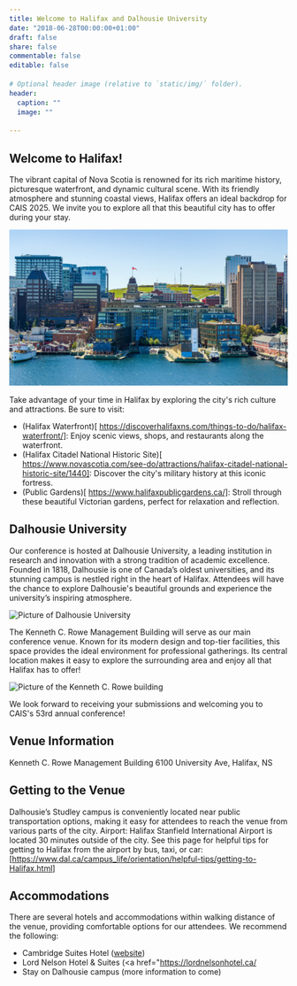 ```yaml
---
title: Welcome to Halifax and Dalhousie University
date: "2018-06-28T00:00:00+01:00"
draft: false
share: false
commentable: false
editable: false

# Optional header image (relative to `static/img/` folder).
header:
  caption: ""
  image: ""

---
```

## Welcome to Halifax! 
The vibrant capital of Nova Scotia is renowned for its rich maritime history, picturesque waterfront, and dynamic cultural scene. With its friendly atmosphere and stunning coastal views, Halifax offers an ideal backdrop for CAIS 2025. We invite you to explore all that this beautiful city has to offer during your stay. 

![Picture of Halifax](Halifax.jpg)

Take advantage of your time in Halifax by exploring the city's rich culture and attractions. Be sure to visit:
- (Halifax Waterfront)[ https://discoverhalifaxns.com/things-to-do/halifax-waterfront/]: Enjoy scenic views, shops, and restaurants along the waterfront.
- (Halifax Citadel National Historic Site)[ https://www.novascotia.com/see-do/attractions/halifax-citadel-national-historic-site/1440]: Discover the city's military history at this iconic fortress.
- (Public Gardens)[ https://www.halifaxpublicgardens.ca/]: Stroll through these beautiful Victorian gardens, perfect for relaxation and reflection.

## Dalhousie University 

Our conference is hosted at Dalhousie University, a leading institution in research and innovation with a strong tradition of academic excellence. Founded in 1818, Dalhousie is one of Canada’s oldest universities, and its stunning campus is nestled right in the heart of Halifax. Attendees will have the chance to explore Dalhousie's beautiful grounds and experience the university’s inspiring atmosphere.

![Picture of Dalhousie University](Dalhousie.jpg)

The Kenneth C. Rowe Management Building will serve as our main conference venue. Known for its modern design and top-tier facilities, this space provides the ideal environment for professional gatherings. Its central location makes it easy to explore the surrounding area and enjoy all that Halifax has to offer!

![Picture of the Kenneth C. Rowe building](Rowe.jpg)

We look forward to receiving your submissions and welcoming you to CAIS's 53rd annual conference!

## Venue Information
Kenneth C. Rowe Management Building
6100 University Ave, Halifax, NS

## Getting to the Venue

Dalhousie’s Studley campus is conveniently located near public transportation options, making it easy for attendees to reach the venue from various parts of the city.
Airport: Halifax Stanfield International Airport is located 30 minutes outside of the city. See this page for helpful tips for getting to Halifax from the airport by bus, taxi, or car: [https://www.dal.ca/campus_life/orientation/helpful-tips/getting-to-Halifax.html]

## Accommodations

There are several hotels and accommodations within walking distance of the venue, providing comfortable options for our attendees. We recommend the following:
- Cambridge Suites Hotel (<a href="https://www.cambridgesuiteshalifax.com/">website</a>)
- Lord Nelson Hotel & Suites (<a href="https://lordnelsonhotel.ca/
- Stay on Dalhousie campus (more information to come)

